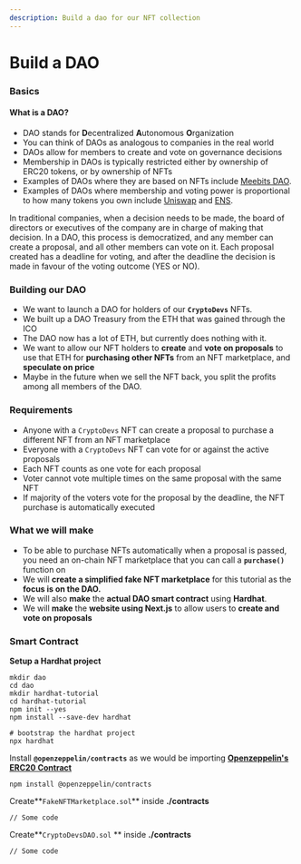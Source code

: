 ```yaml
---
description: Build a dao for our NFT collection
---
```


# Build a DAO

###

### Basics

#### What is a DAO?

* DAO stands for **D**ecentralized **A**utonomous **O**rganization
* You can think of DAOs as analogous to companies in the real world
* DAOs allow for members to create and vote on governance decisions
* Membership in DAOs is typically restricted either by ownership of ERC20 tokens, or by ownership of NFTs
* Examples of DAOs where they are based on NFTs include [Meebits DAO](https://www.meebitsdao.world/).
* Examples of DAOs where membership and voting power is proportional to how many tokens you own include [Uniswap](https://uniswap.org/) and [ENS](https://ens.domains/).

In traditional companies, when a decision needs to be made, the board of directors or executives of the company are in charge of making that decision. In a DAO, this process is democratized, and any member can create a proposal, and all other members can vote on it. Each proposal created has a deadline for voting, and after the deadline the decision is made in favour of the voting outcome (YES or NO).

### Building our DAO

* We want to launch a DAO for holders of our **`CryptoDevs`** NFTs.
* We built up a DAO Treasury from the ETH that was gained through the ICO
* The DAO now has a lot of ETH, but currently does nothing with it.
* We want to allow our NFT holders to **create** and **vote on proposals** to use that ETH for **purchasing other NFTs** from an NFT marketplace, and **speculate on price**
* Maybe in the future when we sell the NFT back, you split the profits among all members of the DAO.

### Requirements

* Anyone with a `CryptoDevs` NFT can create a proposal to purchase a different NFT from an NFT marketplace
* Everyone with a `CryptoDevs` NFT can vote for or against the active proposals
* Each NFT counts as one vote for each proposal
* Voter cannot vote multiple times on the same proposal with the same NFT
* If majority of the voters vote for the proposal by the deadline, the NFT purchase is automatically executed

### What we will make

* To be able to purchase NFTs automatically when a proposal is passed, you need an on-chain NFT marketplace that you can call a **`purchase()`** function on
* We will **create a simplified fake NFT marketplace** for this tutorial as the **focus is on the DAO.**
* We will also **make** the **actual DAO smart contract** using **Hardhat**.
* We will **make** the **website using Next.js** to allow users to **create and vote on proposals**

### Smart Contract

**Setup a Hardhat project**

```shell
mkdir dao
cd dao
mkdir hardhat-tutorial
cd hardhat-tutorial
npm init --yes
npm install --save-dev hardhat

# bootstrap the hardhat project
npx hardhat
```

Install **`@openzeppelin/contracts`** as we would be importing [**Openzeppelin's ERC20 Contract** ](https://github.com/OpenZeppelin/openzeppelin-contracts/blob/master/contracts/token/ERC20/ERC20.sol)

```shell
npm install @openzeppelin/contracts
```

Create**`FakeNFTMarketplace.sol`**  inside **./contracts**

```
// Some code
```

Create**`CryptoDevsDAO.sol` ** inside **./contracts**

```
// Some code
```
